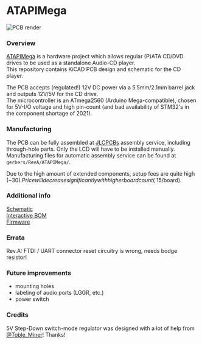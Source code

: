 ATAPIMega
=============================
![PCB render](https://screenshot.tbspace.de/gljmedvurbk.png)

### Overview

[ATAPIMega](https://github.com/Manawyrm/ATAPIMega) is a hardware project which allows regular (P)ATA CD/DVD drives to be used as a standalone Audio-CD player.  
This repository contains KiCAD PCB design and schematic for the CD player.  

The PCB accepts (regulated!) 12V DC power via a 5.5mm/2.1mm barrel jack and outputs 12V/5V for the CD drive.  
The microcontroller is an ATmega2560 (Arduino Mega-compatible), chosen for 5V-I/O voltage and high pin-count (and bad availability of STM32's in the component shortage of 2021).

### Manufacturing
The PCB can be fully assembled at [JLCPCBs](https://jlcpcb.com/DDE) assembly service, including through-hole parts. Only the LCD will have to be installed manually.
Manufacturing files for automatic assembly service can be found at `gerbers/RevA/ATAPIMega/`.  

Due to the high amount of extended components, setup fees are quite high (~30$).  
Price will decrease significantly with higher board count (~15$/board).

### Additional info 

[Schematic](gerbers/RevA/ATAPIMega/ATAPIMega.pdf)  
[Interactive BOM](https://tbspace.de/content/downloads/atapimega-ibom-reva.html)  
[Firmware](https://github.com/Manawyrm/ATAPIMega-Firmware)  

### Errata
Rev.A: FTDI / UART connector reset circuitry is wrong, needs bodge resistor!

### Future improvements
- mounting holes
- labeling of audio ports (LGGR, etc.)
- power switch

### Credits
5V Step-Down switch-mode regulator was designed with a lot of help from [@Toble_Miner](https://github.com/TobleMiner)! Thanks!

